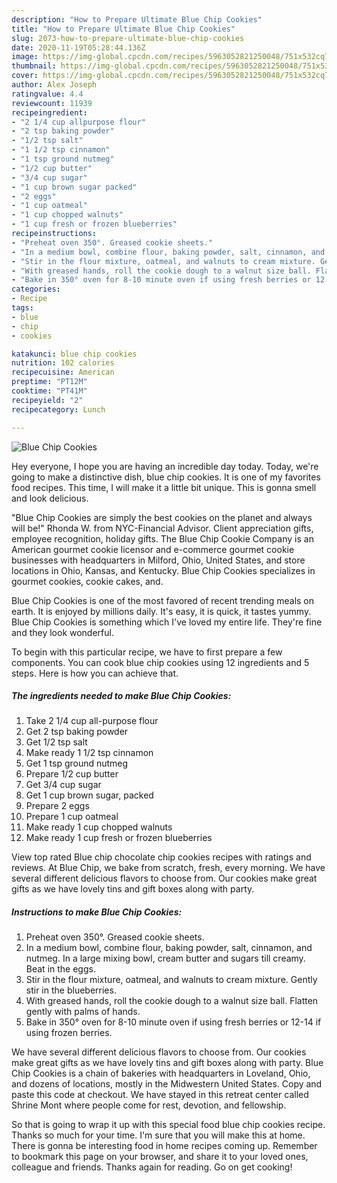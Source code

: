 ```yaml
---
description: "How to Prepare Ultimate Blue Chip Cookies"
title: "How to Prepare Ultimate Blue Chip Cookies"
slug: 2073-how-to-prepare-ultimate-blue-chip-cookies
date: 2020-11-19T05:28:44.136Z
image: https://img-global.cpcdn.com/recipes/5963052821250048/751x532cq70/blue-chip-cookies-recipe-main-photo.jpg
thumbnail: https://img-global.cpcdn.com/recipes/5963052821250048/751x532cq70/blue-chip-cookies-recipe-main-photo.jpg
cover: https://img-global.cpcdn.com/recipes/5963052821250048/751x532cq70/blue-chip-cookies-recipe-main-photo.jpg
author: Alex Joseph
ratingvalue: 4.4
reviewcount: 11939
recipeingredient:
- "2 1/4 cup allpurpose flour"
- "2 tsp baking powder"
- "1/2 tsp salt"
- "1 1/2 tsp cinnamon"
- "1 tsp ground nutmeg"
- "1/2 cup butter"
- "3/4 cup sugar"
- "1 cup brown sugar packed"
- "2 eggs"
- "1 cup oatmeal"
- "1 cup chopped walnuts"
- "1 cup fresh or frozen blueberries"
recipeinstructions:
- "Preheat oven 350°. Greased cookie sheets."
- "In a medium bowl, combine flour, baking powder, salt, cinnamon, and nutmeg. In a large mixing bowl, cream butter and sugars till creamy. Beat in the eggs."
- "Stir in the flour mixture, oatmeal, and walnuts to cream mixture. Gently stir in the blueberries."
- "With greased hands, roll the cookie dough to a walnut size ball. Flatten gently with palms of hands."
- "Bake in 350° oven for 8-10 minute oven if using fresh berries or 12-14 if using frozen berries."
categories:
- Recipe
tags:
- blue
- chip
- cookies

katakunci: blue chip cookies 
nutrition: 102 calories
recipecuisine: American
preptime: "PT12M"
cooktime: "PT41M"
recipeyield: "2"
recipecategory: Lunch

---
```



![Blue Chip Cookies](https://img-global.cpcdn.com/recipes/5963052821250048/751x532cq70/blue-chip-cookies-recipe-main-photo.jpg)

Hey everyone, I hope you are having an incredible day today. Today, we're going to make a distinctive dish, blue chip cookies. It is one of my favorites food recipes. This time, I will make it a little bit unique. This is gonna smell and look delicious.

&#34;Blue Chip Cookies are simply the best cookies on the planet and always will be!&#34; Rhonda W. from NYC-Financial Advisor. Client appreciation gifts, employee recognition, holiday gifts. The Blue Chip Cookie Company is an American gourmet cookie licensor and e-commerce gourmet cookie businesses with headquarters in Milford, Ohio, United States, and store locations in Ohio, Kansas, and Kentucky. Blue Chip Cookies specializes in gourmet cookies, cookie cakes, and.

Blue Chip Cookies is one of the most favored of recent trending meals on earth. It is enjoyed by millions daily. It's easy, it is quick, it tastes yummy. Blue Chip Cookies is something which I've loved my entire life. They're fine and they look wonderful.


To begin with this particular recipe, we have to first prepare a few components. You can cook blue chip cookies using 12 ingredients and 5 steps. Here is how you can achieve that.

<!--inarticleads1-->

##### The ingredients needed to make Blue Chip Cookies:

1. Take 2 1/4 cup all-purpose flour
1. Get 2 tsp baking powder
1. Get 1/2 tsp salt
1. Make ready 1 1/2 tsp cinnamon
1. Get 1 tsp ground nutmeg
1. Prepare 1/2 cup butter
1. Get 3/4 cup sugar
1. Get 1 cup brown sugar, packed
1. Prepare 2 eggs
1. Prepare 1 cup oatmeal
1. Make ready 1 cup chopped walnuts
1. Make ready 1 cup fresh or frozen blueberries


View top rated Blue chip chocolate chip cookies recipes with ratings and reviews. At Blue Chip, we bake from scratch, fresh, every morning. We have several different delicious flavors to choose from. Our cookies make great gifts as we have lovely tins and gift boxes along with party. 

<!--inarticleads2-->

##### Instructions to make Blue Chip Cookies:

1. Preheat oven 350°. Greased cookie sheets.
1. In a medium bowl, combine flour, baking powder, salt, cinnamon, and nutmeg. In a large mixing bowl, cream butter and sugars till creamy. Beat in the eggs.
1. Stir in the flour mixture, oatmeal, and walnuts to cream mixture. Gently stir in the blueberries.
1. With greased hands, roll the cookie dough to a walnut size ball. Flatten gently with palms of hands.
1. Bake in 350° oven for 8-10 minute oven if using fresh berries or 12-14 if using frozen berries.


We have several different delicious flavors to choose from. Our cookies make great gifts as we have lovely tins and gift boxes along with party. Blue Chip Cookies is a chain of bakeries with headquarters in Loveland, Ohio, and dozens of locations, mostly in the Midwestern United States. Copy and paste this code at checkout. We have stayed in this retreat center called Shrine Mont where people come for rest, devotion, and fellowship. 

So that is going to wrap it up with this special food blue chip cookies recipe. Thanks so much for your time. I'm sure that you will make this at home. There is gonna be interesting food in home recipes coming up. Remember to bookmark this page on your browser, and share it to your loved ones, colleague and friends. Thanks again for reading. Go on get cooking!
